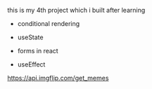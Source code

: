 this is my 4th project which i built after learning 

* conditional rendering

* useState

* forms in react

* useEffect

https://api.imgflip.com/get_memes